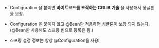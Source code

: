 - Configuration 을 붙이면 **바이트코드를 조작하는 CGLIB 기술** 을 사용해서 싱글톤을 보장. 

- Configuration 을 붙이지 않고 @Bean만 적용하면 싱글톤이 보장 되지 않는다.
(@Bean만 사용해도 스프링 빈으로 등록은 됨.)

- 스프링 설정 정보는 항상 @Configuration을 사용!